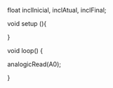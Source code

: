 
float inclInicial, inclAtual, inclFinal;


void setup (){


}



void loop() {


analogicRead(A0);




}
